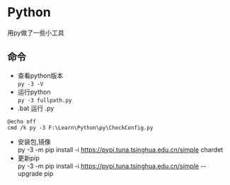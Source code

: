 # Python
用py做了一些小工具
## 命令
+ 查看python版本  
`py -3 -V`  
+ 运行python  
`py -3 fullpath.py`
+ .bat 运行 .py  
```
@echo off
cmd /k py -3 F:\Learn\Python\py\CheckConfig.py
```
+ 安装包,镜像  
py -3 -m pip install -i https://pypi.tuna.tsinghua.edu.cn/simple chardet
+ 更新pip  
py -3 -m pip install -i https://pypi.tuna.tsinghua.edu.cn/simple --upgrade pip
